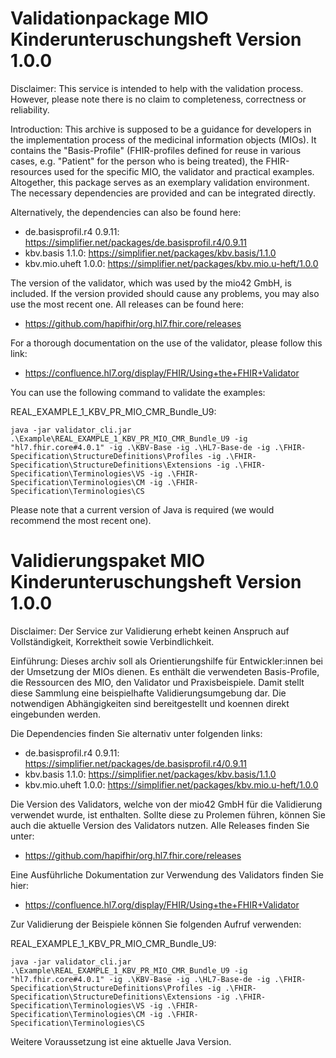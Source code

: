 # Validationpackage MIO Kinderunteruschungsheft Version 1.0.0

Disclaimer:
This service is intended to help with the validation process. However, please note there is no claim to completeness, correctness or reliability. 

Introduction:
This archive is supposed to be a guidance for developers in the implementation process of the medicinal information objects (MIOs). It contains the "Basis-Profile" (FHIR-profiles defined for reuse in various cases, e.g. "Patient" for the person who is being treated), the FHIR-resources used for the specific MIO, the validator and practical examples. Altogether, this package serves as an exemplary validation environment. The necessary dependencies are provided and can be integrated directly. 

Alternatively, the dependencies can also be found here:
- de.basisprofil.r4 0.9.11: https://simplifier.net/packages/de.basisprofil.r4/0.9.11
- kbv.basis 1.1.0: https://simplifier.net/packages/kbv.basis/1.1.0
- kbv.mio.uheft 1.0.0: https://simplifier.net/packages/kbv.mio.u-heft/1.0.0

The version of the validator, which was used by the mio42 GmbH, is included. If the version provided should cause any problems, you may also use the most recent one. All releases can be found here:
- https://github.com/hapifhir/org.hl7.fhir.core/releases

For a thorough documentation on the use of the validator, please follow this link:
- https://confluence.hl7.org/display/FHIR/Using+the+FHIR+Validator

You can use the following command to validate the examples:

REAL_EXAMPLE_1_KBV_PR_MIO_CMR_Bundle_U9:
```
java -jar validator_cli.jar .\Example\REAL_EXAMPLE_1_KBV_PR_MIO_CMR_Bundle_U9 -ig "hl7.fhir.core#4.0.1" -ig .\KBV-Base -ig .\HL7-Base-de -ig .\FHIR-Specification\StructureDefinitions\Profiles -ig .\FHIR-Specification\StructureDefinitions\Extensions -ig .\FHIR-Specification\Terminologies\VS -ig .\FHIR-Specification\Terminologies\CM -ig .\FHIR-Specification\Terminologies\CS
```

Please note that a current version of Java is required (we would recommend the most recent one). 


# Validierungspaket MIO Kinderunteruschungsheft Version 1.0.0

Disclaimer: 
Der Service zur Validierung erhebt keinen Anspruch auf Vollständigkeit, Korrektheit sowie Verbindlichkeit.

Einführung:
Dieses archiv soll als Orientierungshilfe für Entwickler:innen bei der Umsetzung der MIOs dienen. 
Es enthält die verwendeten Basis-Profile, die Ressourcen des MIO, den Validator und Praxisbeispiele. Damit stellt diese Sammlung eine beispielhafte Validierungsumgebung dar. Die notwendigen Abhängigkeiten sind bereitgestellt und koennen direkt eingebunden werden.


Die Dependencies finden Sie alternativ unter folgenden links:

- de.basisprofil.r4 0.9.11: https://simplifier.net/packages/de.basisprofil.r4/0.9.11
- kbv.basis 1.1.0: https://simplifier.net/packages/kbv.basis/1.1.0
- kbv.mio.uheft 1.0.0: https://simplifier.net/packages/kbv.mio.u-heft/1.0.0

Die Version des Validators, welche von der mio42 GmbH für die Validierung verwendet wurde, ist enthalten. Sollte diese zu Prolemen führen, können Sie auch die aktuelle  Version des Validators nutzen. Alle Releases finden Sie unter: 
- https://github.com/hapifhir/org.hl7.fhir.core/releases

Eine Ausführliche Dokumentation zur Verwendung des Validators finden Sie hier:
- https://confluence.hl7.org/display/FHIR/Using+the+FHIR+Validator

Zur Validierung der Beispiele können Sie folgenden Aufruf verwenden:

REAL_EXAMPLE_1_KBV_PR_MIO_CMR_Bundle_U9:
```
java -jar validator_cli.jar .\Example\REAL_EXAMPLE_1_KBV_PR_MIO_CMR_Bundle_U9 -ig "hl7.fhir.core#4.0.1" -ig .\KBV-Base -ig .\HL7-Base-de -ig .\FHIR-Specification\StructureDefinitions\Profiles -ig .\FHIR-Specification\StructureDefinitions\Extensions -ig .\FHIR-Specification\Terminologies\VS -ig .\FHIR-Specification\Terminologies\CM -ig .\FHIR-Specification\Terminologies\CS
```

Weitere Voraussetzung ist eine aktuelle Java Version.
